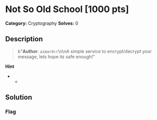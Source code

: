 # Not So Old School [1000 pts]

**Category:** Cryptography
**Solves:** 0

## Description
>b"**Author**: `aimardcr`\n\nA simple service to encrypt/decrypt your message, lets hope its safe enough!"

**Hint**
* -

## Solution

### Flag

